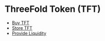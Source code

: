 # ThreeFold Token (TFT)

- [Buy TFT](./buying_storing_tft.md)
- [Store TFT](./storetft/storetft_readme.md)
- [Provide Liquidity](./liquidity/liquidity_readme.md)